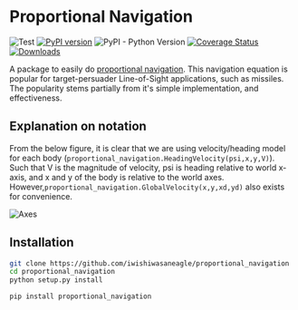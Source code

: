 # Proportional Navigation
![Test](https://github.com/iwishiwasaneagle/proportional_navigation/workflows/Python%20package/badge.svg) [![PyPI version](https://badge.fury.io/py/proportional-navigation.svg)](https://badge.fury.io/py/proportional-navigation) ![PyPI - Python Version](https://img.shields.io/pypi/pyversions/proportional_navigation) [![Coverage Status](https://coveralls.io/repos/github/iwishiwasaneagle/proportional_navigation/badge.svg?branch=master)](https://coveralls.io/github/iwishiwasaneagle/proportional_navigation?branch=master) [![Downloads](https://pepy.tech/badge/proportional-navigation)](https://pepy.tech/project/proportional-navigation)

A package to easily do [proportional navigation](https://en.wikipedia.org/wiki/Proportional_navigation). This navigation equation is popular for target-persuader Line-of-Sight applications, such as missiles. The popularity stems partially from it's simple implementation, and effectiveness.

## Explanation on notation

From the below figure, it is clear that we are using velocity/heading model for each body (`proportional_navigation.HeadingVelocity(psi,x,y,V)`). Such that V is the magnitude of velocity, psi is heading relative to world x-axis, and x and y of the body is relative to the world axes. However,`proportional_navigation.GlobalVelocity(x,y,xd,yd)` also exists for convenience.

![Axes](images/axes.png)

## Installation

```bash
git clone https://github.com/iwishiwasaneagle/proportional_navigation
cd proportional_navigation
python setup.py install
```
```bash
pip install proportional_navigation
```
